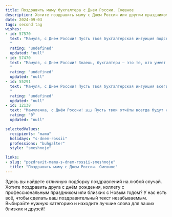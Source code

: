 ```yaml
---
title: Поздравить маму бухгалтера с Днем России. Смешное
description: Хотите поздравить маму с Днем России или другим праздником? Наш ИИ создаст незабываемое поздравление, а вы обязательно выделитесь среди других.  
date: 2024-09-03
tags: second tag
wishes:
- id: 57570
  text: "Мамуля, с Днем России! Пусть твоя бухгалтерская интуиция подскажет тебе, куда вложить все эти праздничные деньги, чтобы потом не пришлось платить налоги! 😜
  "
  rating: "undefined"
  updated: "null"
- id: 57470
  text: "Мамуля, с Днем России! Знаешь, бухгалтеры – это те, кто умеет считать деньги, как патриоты – любить Родину! Вот и тебе желаю в этот знаменательный день не только крепкого рубля, но и радости от жизни, а также чтобы дебет с кредитом всегда сходился! 🎉😂
  "
  rating: "undefined"
  updated: "null"
- id: 55291
  text: "Мамуля, с Днем России! Пусть твоя бухгалтерская интуиция всегда подсказывает тебе верный баланс между радостью и спокойствием! 😜🥂
  "
  rating: "undefined"
  updated: "null"
- id: 12138
  text: "Мамулечка, с Днём России! 🇷🇺 Пусть твои отчёты всегда будут как наша страна — четкими, ясными и без дефицита. Пусть каждый день приносит тебе столько радости, сколько ты приносишь в наш семейный бюджет. И да пребудет с тобой талант разгадывать бухгалтерские загадки, как разгадывают загадки истории нашей великой страны! С праздником, любимая! 🎉💖"
  rating: "0"
  updated: "null"

selectedValues:
  recipients: "mamu"
  holidays: "s-dnem-rossii"
  professions: "buhgalter"
  style: "smeshnoje"

links:
- slug: "pozdravit-mamu-s-dnem-rossii-smeshnoje"
  title: "Поздравить маму с Днем России. Смешное"
---
```


Здесь вы найдете отличную подборку поздравлений на любой случай. 
Хотите поздравить друга с днём рождения, коллегу с профессиональным праздником или близких с Новым годом? У нас есть всё, чтобы сделать ваш поздравительный текст незабываемым. Выбирайте нужную категорию и находите лучшие слова для ваших близких и друзей!
